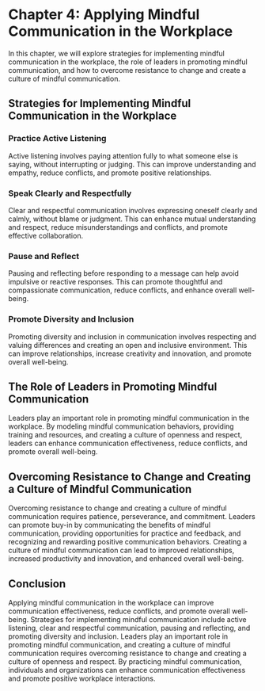 Chapter 4: Applying Mindful Communication in the Workplace
==========================================================

In this chapter, we will explore strategies for implementing mindful communication in the workplace, the role of leaders in promoting mindful communication, and how to overcome resistance to change and create a culture of mindful communication.

Strategies for Implementing Mindful Communication in the Workplace
------------------------------------------------------------------

### Practice Active Listening

Active listening involves paying attention fully to what someone else is saying, without interrupting or judging. This can improve understanding and empathy, reduce conflicts, and promote positive relationships.

### Speak Clearly and Respectfully

Clear and respectful communication involves expressing oneself clearly and calmly, without blame or judgment. This can enhance mutual understanding and respect, reduce misunderstandings and conflicts, and promote effective collaboration.

### Pause and Reflect

Pausing and reflecting before responding to a message can help avoid impulsive or reactive responses. This can promote thoughtful and compassionate communication, reduce conflicts, and enhance overall well-being.

### Promote Diversity and Inclusion

Promoting diversity and inclusion in communication involves respecting and valuing differences and creating an open and inclusive environment. This can improve relationships, increase creativity and innovation, and promote overall well-being.

The Role of Leaders in Promoting Mindful Communication
------------------------------------------------------

Leaders play an important role in promoting mindful communication in the workplace. By modeling mindful communication behaviors, providing training and resources, and creating a culture of openness and respect, leaders can enhance communication effectiveness, reduce conflicts, and promote overall well-being.

Overcoming Resistance to Change and Creating a Culture of Mindful Communication
-------------------------------------------------------------------------------

Overcoming resistance to change and creating a culture of mindful communication requires patience, perseverance, and commitment. Leaders can promote buy-in by communicating the benefits of mindful communication, providing opportunities for practice and feedback, and recognizing and rewarding positive communication behaviors. Creating a culture of mindful communication can lead to improved relationships, increased productivity and innovation, and enhanced overall well-being.

Conclusion
----------

Applying mindful communication in the workplace can improve communication effectiveness, reduce conflicts, and promote overall well-being. Strategies for implementing mindful communication include active listening, clear and respectful communication, pausing and reflecting, and promoting diversity and inclusion. Leaders play an important role in promoting mindful communication, and creating a culture of mindful communication requires overcoming resistance to change and creating a culture of openness and respect. By practicing mindful communication, individuals and organizations can enhance communication effectiveness and promote positive workplace interactions.
